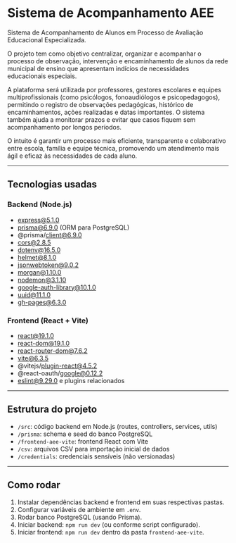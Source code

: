 # Sistema de Acompanhamento AEE

Sistema de Acompanhamento de Alunos em Processo de Avaliação Educacional Especializada.

O projeto tem como objetivo centralizar, organizar e acompanhar o processo de observação, intervenção e encaminhamento de alunos da rede municipal de ensino que apresentam indícios de necessidades educacionais especiais.

A plataforma será utilizada por professores, gestores escolares e equipes multiprofissionais (como psicólogos, fonoaudiólogos e psicopedagogos), permitindo o registro de observações pedagógicas, histórico de encaminhamentos, ações realizadas e datas importantes. O sistema também ajuda a monitorar prazos e evitar que casos fiquem sem acompanhamento por longos períodos.

O intuito é garantir um processo mais eficiente, transparente e colaborativo entre escola, família e equipe técnica, promovendo um atendimento mais ágil e eficaz às necessidades de cada aluno.

---

## Tecnologias usadas

### Backend (Node.js)

- express@5.1.0
- prisma@6.9.0 (ORM para PostgreSQL)
- @prisma/client@6.9.0
- cors@2.8.5
- dotenv@16.5.0
- helmet@8.1.0
- jsonwebtoken@9.0.2
- morgan@1.10.0
- nodemon@3.1.10
- google-auth-library@10.1.0
- uuid@11.1.0
- gh-pages@6.3.0

### Frontend (React + Vite)

- react@19.1.0
- react-dom@19.1.0
- react-router-dom@7.6.2
- vite@6.3.5
- @vitejs/plugin-react@4.5.2
- @react-oauth/google@0.12.2
- eslint@9.29.0 e plugins relacionados

---

## Estrutura do projeto

- `/src`: código backend em Node.js (routes, controllers, services, utils)
- `/prisma`: schema e seed do banco PostgreSQL
- `/frontend-aee-vite`: frontend React com Vite
- `/csv`: arquivos CSV para importação inicial de dados
- `/credentials`: credenciais sensíveis (não versionadas)

---

## Como rodar

1. Instalar dependências backend e frontend em suas respectivas pastas.
2. Configurar variáveis de ambiente em `.env`.
3. Rodar banco PostgreSQL (usando Prisma).
4. Iniciar backend: `npm run dev` (ou conforme script configurado).
5. Iniciar frontend: `npm run dev` dentro da pasta `frontend-aee-vite`.

